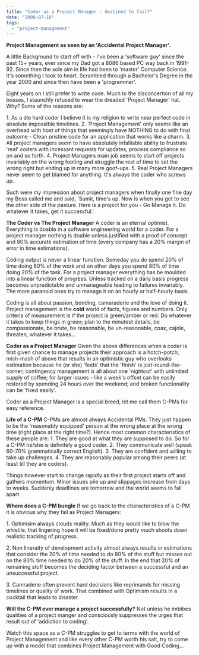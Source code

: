 ```yaml
---
title: "Coder as a Project Manager - destined to fail?"
date: "2008-07-18"
tags: 
  - "project-management"
---
```


**Project Management as seen by an 'Accidental Project Manager'.**

A little Background to start off with - I've been a 'software guy' since the past 15+ years, ever since my Dad got a 8086 based PC way back in 1991-92. Since then the sole aim in life had been to 'master' Computer Science. It's something I took to heart. Scrambled through a Bachelor's Degree in the year 2000 and since then have been a 'programmer'.

Eight years on I still prefer to write code. Much to the disconcertion of all my bosses, I staunchly refused to wear the dreaded 'Project Manager' hat. Why? Some of the reasons are:

1\. As a die hard coder I believe it is my religion to write near perfect code in absolute impossible timelines. 2. 'Project Management' only seems like an overhead with host of things that seemingly have NOTHING to do with final outcome - Clean pristine code for an application that works like a charm. 3. All project managers seem to have absolutely infalliable ability to frustrate 'real' coders with incessant requests for updates, process compliance so on and so forth. 4. Project Managers main job seems to start off projects invariably on the wrong footing and struggle the rest of time to set the wrong right but ending up in many more goof-ups. 5. Real Project Managers never seem to get blamed for anything. It's always the coder who screws up.

Such were my impression about project managers when finally one fine day my Boss called me and said, 'Sumit, time's up. Now is when you get to see the other side of the pasture. Here is a project for you - Go Manage it. Do whatever it takes, get it successful.'

**The Coder vs The Project Manager** A coder is an eternal optimist. Everything is doable in a software engineering world for a coder. For a project manager nothing is doable unless justified with a proof of concept and 80% accurate estimation of time (every company has a 20% margin of error in time estimations).

Coding output is never a linear function. Someday you do spend 20% of time doing 80% of the work and on other days you spend 80% of time doing 20% of the task. For a project manager everything has be moulded into a linear function of progress. Unless tracked on a daily basis progress becomes unpredictable and unmanageable leading to failures invariably. The more paranoid ones try to manage it on an hourly or half-hourly basis.

Coding is all about passion, bonding, camaraderie and the love of doing it. Project management is the **cold** world of facts, figures and numbers. Only criteria of measurement is if the project is green/amber or red. Do whatever it takes to keep things in green; plan to the minutest details, be compassionate, be brute, be reasonable, be un-reasonable, coax, cajole, threaten, whatever it takes...

**Coder as a Project Manager** Given the above differences when a coder is first given chance to manage projects their approach is a hotch-potch, mish-mash of above that results in an optimistic guy who overlooks estimation because he (or she) 'feels' that the 'finish' is just-round-the-corner; contingency management is all about one 'nightout' with unlimited supply of coffee; for larger issues - like a week's offset can be easily restored by spending 24 hours over the weekend; and broken functionality can be 'fixed easily'.

Coder as a Project Manager is a special breed, let me call them C-PMs for easy reference.

**Life of a C-PM** C-PMs are almost always Accidental PMs. They just happen to be the 'reasonably equipped' person at the wrong place at the wrong time (right place at the right time?). Hence most common characteristics of these people are: 1. They are good at what they are supposed to do. So for a C-PM he/she is definitely a good coder. 2. They communicate well (speak 60-70% grammatically correct English). 3. They are confident and willing to take up challenges. 4. They are reasonably popular among their peers (at least till they are coders).

Things however start to change rapidly as their first project starts off and gathers momentum. Minor issues pile up and slippages increase from days to weeks. Suddenly deadlines are tomorrow and the world seems to fall apart.

**Where does a C-PM bungle** If we go back to the characteristics of a C-PM it is obvious why they fail as Project Managers:

1\. Optimisim always clouds reality. Much as they would like to blow the whistile, that lingering hope it will be fixed/done pretty much shoots down realistic tracking of progress.

2\. Non lineraity of development activity almost always results in estimations that consider the 20% of time needed to do 80% of the stuff but misses out on the 80% time needed to do 20% of the stuff. In the end that 20% of remaining stuff becomes the deciding factor between a successful and an unsuccessful project.

3\. Camraderie often prevent hard decisions like reprimands for missing timelines or quality of work. That combined with Optimism results in a cocktail that leads to disaster.

**Will the C-PM ever manage a project successfully?** Not unless he imbibes qualities of a project manger and consciously suppresses the urges that result out of 'addiction to coding'.

Watch this space as a C-PM struggles to get to terms with the world of Project Management and like every other C-PM worth his salt, try to come up with a model that combines Project Management with Good Coding...
